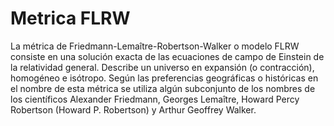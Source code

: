 # Metrica FLRW

La métrica de Friedmann-Lemaître-Robertson-Walker o modelo FLRW consiste en una solución exacta de las ecuaciones de campo de Einstein de la relatividad general. Describe un universo en expansión (o contracción), homogéneo e isótropo. Según las preferencias geográficas o históricas en el nombre de esta métrica se utiliza algún subconjunto de los nombres de los científicos Alexander Friedmann, Georges Lemaître, Howard Percy Robertson (Howard P. Robertson) y Arthur Geoffrey Walker.
